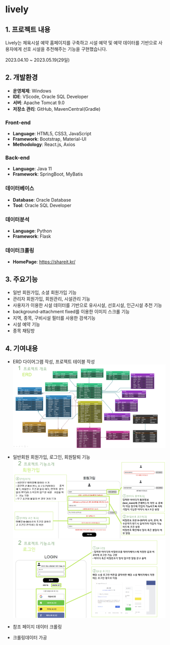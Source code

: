 # lively

## 1. 프로젝트 내용
Lively는 체육시설 예약 홈페이지를 구축하고 시설 예약 및 예약 데이터를 기반으로 사용자에게 선호 시설을 추천해주는 기능을 구현했습니다.

2023.04.10 ~ 2023.05.19(29일)

## 2. 개발환경
- **운영체제**: Windows
- **IDE**: VScode, Oracle SQL Developer
- **서버**: Apache Tomcat 9.0
- **저장소 관리**: GitHub, MavenCentral(Gradle)

### Front-end
- **Language**: HTML5, CSS3, JavaScript
- **Framework**: Bootstrap, Material-UI
- **Methodology**: React.js, Axios

### Back-end
- **Language**: Java 11
- **Framework**: SpringBoot, MyBatis

### 데이터베이스
- **Database**: Oracle Database
- **Tool**: Oracle SQL Developer

### 데이터분석
- **Language**: Python
- **Framework**: Flask

### 데이터크롤링
- **HomePage**: https://shareit.kr/



## 3. 주요기능
- 일반 회원가입, 소셜 회원가입 기능
- 관리자 회원가입, 회원관리, 시설관리 기능
- 사용자가 이용한 시설 데이터를 기반으로 유사시설, 선호시설, 인근시설 추천 기능
- background-attachment fixed를 이용한 이미지 스크롤 기능
- 지역, 종목, 구비시설 필터를 사용한 검색기능
- 시설 예약 기능
- 종목 채팅방


## 4. 기여내용
- ERD 다이어그램 작성, 프로젝트 테이블 작성
![lively ERD 다이어그램](https://github.com/EastCanyon/lively/blob/main/lively_ERD.png)
  
- 일반회원 회원가입, 로그인, 회원탈퇴 기능
![lively signup](https://github.com/EastCanyon/lively/blob/main/logsign.png)
![lively login](https://github.com/EastCanyon/lively/blob/main/lively_login.png)

- 참조 페이지 데이터 크롤링
- 크롤링데이터 가공
  

